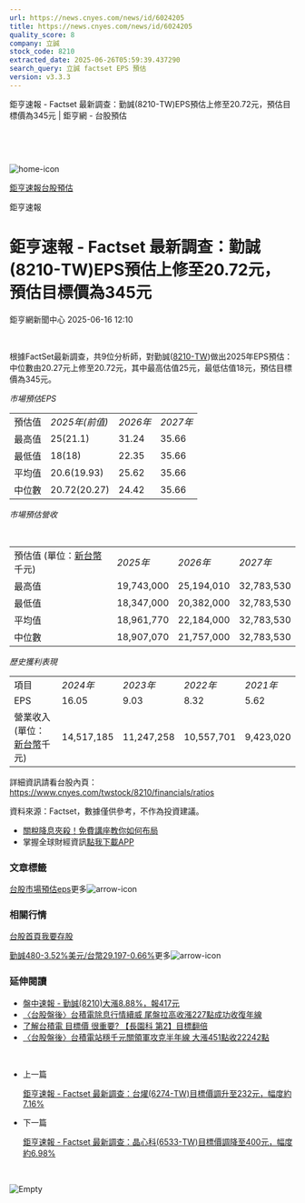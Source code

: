 ```yaml
---
url: https://news.cnyes.com/news/id/6024205
title: https://news.cnyes.com/news/id/6024205
quality_score: 8
company: 立誠
stock_code: 8210
extracted_date: 2025-06-26T05:59:39.437290
search_query: 立誠 factset EPS 預估
version: v3.3.3
---
```


鉅亨速報 - Factset 最新調查：勤誠(8210-TW)EPS預估上修至20.72元，預估目標價為345元 | 鉅亨網 - 台股預估

‌

‌

![home-icon](/assets/icons/breadCrumb/symbol-icon-home.svg)

[鉅亨速報](/news/cat/anue_live)[台股預估](/news/cat/tw_forecast)

鉅亨速報

# 鉅亨速報 - Factset 最新調查：勤誠(8210-TW)EPS預估上修至20.72元，預估目標價為345元

鉅亨網新聞中心 2025-06-16 12:10

‌

根據FactSet最新調查，共9位分析師，對勤誠([8210-TW](https://www.cnyes.com/twstock/8210))做出2025年EPS預估：中位數由20.27元上修至20.72元，其中最高估值25元，最低估值18元，預估目標價為345元。

*市場預估EPS*

|  |  |  |  |
| --- | --- | --- | --- |
| 預估值 | *2025年(前值)* | *2026年* | *2027年* |
| 最高值 | 25(21.1) | 31.24 | 35.66 |
| 最低值 | 18(18) | 22.35 | 35.66 |
| 平均值 | 20.6(19.93) | 25.62 | 35.66 |
| 中位數 | 20.72(20.27) | 24.42 | 35.66 |

*市場預估營收*

‌

|  |  |  |  |
| --- | --- | --- | --- |
| 預估值 (單位：[新台幣](https://invest.cnyes.com/forex/detail/usdtwd)千元) | *2025年* | *2026年* | *2027年* |
| 最高值 | 19,743,000 | 25,194,010 | 32,783,530 |
| 最低值 | 18,347,000 | 20,382,000 | 32,783,530 |
| 平均值 | 18,961,770 | 22,184,000 | 32,783,530 |
| 中位數 | 18,907,070 | 21,757,000 | 32,783,530 |

*歷史獲利表現*

|  |  |  |  |  |
| --- | --- | --- | --- | --- |
| 項目 | *2024年* | *2023年* | *2022年* | *2021年* |
| EPS | 16.05 | 9.03 | 8.32 | 5.62 |
| 營業收入 (單位：[新台幣](https://invest.cnyes.com/forex/detail/usdtwd)千元) | 14,517,185 | 11,247,258 | 10,557,701 | 9,423,020 |

詳細資訊請看台股內頁：  
<https://www.cnyes.com/twstock/8210/financials/ratios>

資料來源：Factset，數據僅供參考，不作為投資建議。

* [關稅降息夾殺！免費講座教你如何布局](https://www.rsc.com.tw/Cnyes_RSC/SeminarBooking2025InvestmentOutlook.aspx?utm_source=anue&utm_medium=usstocks_end)
* 掌握全球財經資訊[點我下載APP](http://www.cnyes.com/app/?utm_source=mweb&utm_medium=HamMenuBanner&utm_campaign=fixed&utm_content=entr)

### 文章標籤

[台股](https://news.cnyes.com/tag/台股 "台股")[市場預估](https://news.cnyes.com/tag/市場預估 "市場預估")[eps](https://news.cnyes.com/tag/eps "eps")更多![arrow-icon](/assets/icons/arrows/arrow-down.svg)

### 相關行情

[台股首頁](https://www.cnyes.com/twstock)[我要存股](https://supr.link/8OHaU)

[勤誠480-3.52%](https://www.cnyes.com/twstock/8210)[美元/台幣29.197-0.66%](https://invest.cnyes.com/forex/detail/USDTWD)更多![arrow-icon](/assets/icons/arrows/arrow-down.svg)

### 延伸閱讀

* [盤中速報 - 勤誠(8210)大漲8.88%，報417元](/news/id/6023888)
* [〈台股盤後〉台積電除息行情續威 尾盤拉高收漲227點成功收復年線](/news/id/6018138)
* [了解台積電 目標價 很重要? 【長園科 第2】目標翻倍](/news/id/6016795)
* [〈台股盤後〉台積電站穩千元關領軍攻克半年線 大漲451點收22242點](/news/id/6015333)

‌

* 上一篇

  [鉅亨速報 - Factset 最新調查：台燿(6274-TW)目標價調升至232元，幅度約7.16%](/news/id/6025365)
* 下一篇

  [鉅亨速報 - Factset 最新調查：晶心科(6533-TW)目標價調降至400元，幅度約6.98%](/news/id/6023977)

‌

![Empty](/assets/icons/skeleton/empty-image.svg)

‌